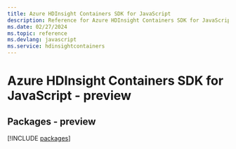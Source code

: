```yaml
---
title: Azure HDInsight Containers SDK for JavaScript
description: Reference for Azure HDInsight Containers SDK for JavaScript
ms.date: 02/27/2024
ms.topic: reference
ms.devlang: javascript
ms.service: hdinsightcontainers
---
```

# Azure HDInsight Containers SDK for JavaScript - preview
## Packages - preview
[!INCLUDE [packages](hdinsight-containers-index.md)]